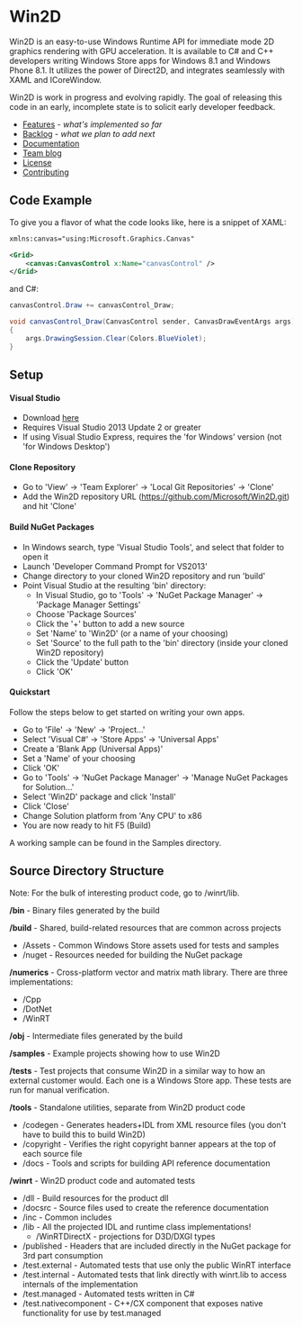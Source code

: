 # Win2D

Win2D is an easy-to-use Windows Runtime API for immediate mode 2D graphics 
rendering with GPU acceleration. It is available to C# and C++ developers writing 
Windows Store apps for Windows 8.1 and Windows Phone 8.1. It utilizes the power of 
Direct2D, and integrates seamlessly with XAML and ICoreWindow.

Win2D is work in progress and evolving rapidly. The goal of releasing this code 
in an early, incomplete state is to solicit early developer feedback.

- [Features](http://github.com/Microsoft/Win2D/wiki/Features) - *what's implemented so far*
- [Backlog](http://github.com/Microsoft/Win2D/wiki/Backlog) - *what we plan to add next*
- [Documentation](http://microsoft.github.io/Win2D)
- [Team blog](http://blogs.msdn.com/b/win2d)
- [License](http://www.apache.org/licenses/LICENSE-2.0.html)
- [Contributing](http://github.com/Microsoft/Win2D/blob/master/CONTRIBUTING)

## Code Example
To give you a flavor of what the code looks like, here is a snippet of XAML:
```xml
xmlns:canvas="using:Microsoft.Graphics.Canvas"

<Grid>
    <canvas:CanvasControl x:Name="canvasControl" />
</Grid>
```
and C#:
```cs
canvasControl.Draw += canvasControl_Draw; 
```
```cs
void canvasControl_Draw(CanvasControl sender, CanvasDrawEventArgs args)
{
    args.DrawingSession.Clear(Colors.BlueViolet);
}
```

## Setup
#### Visual Studio
- Download [here](http://www.visualstudio.com/en-us/downloads/download-visual-studio-vs.aspx)
- Requires Visual Studio 2013 Update 2 or greater
- If using Visual Studio Express, requires the 'for Windows' version (not 'for Windows Desktop')

#### Clone Repository
- Go to 'View' -> 'Team Explorer' -> 'Local Git Repositories' -> 'Clone'
- Add the Win2D repository URL (https://github.com/Microsoft/Win2D.git) and hit 'Clone'

#### Build NuGet Packages
- In Windows search, type 'Visual Studio Tools', and select that folder to open it
- Launch 'Developer Command Prompt for VS2013'
- Change directory to your cloned Win2D repository and run 'build'
- Point Visual Studio at the resulting 'bin' directory:
  - In Visual Studio, go to 'Tools' -> 'NuGet Package Manager' -> 'Package Manager Settings'
  - Choose 'Package Sources'
  - Click the '+' button to add a new source
  - Set 'Name' to 'Win2D' (or a name of your choosing)
  - Set 'Source' to the full path to the 'bin' directory (inside your cloned Win2D repository)
  - Click the 'Update' button
  - Click 'OK'

#### Quickstart
Follow the steps below to get started on writing your own apps.
 
- Go to 'File' -> 'New' -> 'Project...'
- Select 'Visual C#' -> 'Store Apps' -> 'Universal Apps'
- Create a 'Blank App (Universal Apps)'
- Set a 'Name' of your choosing
- Click 'OK'
- Go to 'Tools' -> 'NuGet Package Manager' -> 'Manage NuGet Packages for Solution...'
- Select 'Win2D' package and click 'Install'
- Click 'Close'
- Change Solution platform from 'Any CPU' to x86
- You are now ready to hit F5 (Build)

A working sample can be found in the Samples directory.

## Source Directory Structure

Note: For the bulk of interesting product code, go to /winrt/lib.

**/bin** - Binary files generated by the build

**/build** - Shared, build-related resources that are common across projects
- /Assets - Common Windows Store assets used for tests and samples
- /nuget - Resources needed for building the NuGet package

**/numerics** - Cross-platform vector and matrix math library. There are three implementations:
- /Cpp
- /DotNet
- /WinRT

**/obj** - Intermediate files generated by the build

**/samples** - Example projects showing how to use Win2D

**/tests** - Test projects that consume Win2D in a similar way to how an 
external customer would. Each one is a Windows Store app. These tests are run for manual 
verification.

**/tools** - Standalone utilities, separate from Win2D product code
- /codegen - Generates headers+IDL from XML resource files (you don't have to build this to build Win2D)
- /copyright - Verifies the right copyright banner appears at the top of each source file
- /docs - Tools and scripts for building API reference documentation

**/winrt** - Win2D product code and automated tests
- /dll - Build resources for the product dll
- /docsrc - Source files used to create the reference documentation
- /inc - Common includes
- /lib - All the projected IDL and runtime class implementations!
  - /WinRTDirectX - projections for D3D/DXGI types
- /published - Headers that are included directly in the NuGet package for 3rd part consumption
- /test.external - Automated tests that use only the public WinRT interface
- /test.internal - Automated tests that link directly with winrt.lib to access internals of the implementation
- /test.managed - Automated tests written in C#
- /test.nativecomponent - C++/CX component that exposes native functionality for use by test.managed
